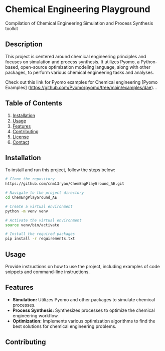 # Chemical Engineering Playground 
Compilation of Chemical Engineering Simulation and Process Synthesis toolkit

## Description
This project is centered around chemical engineering principles and focuses on simulation and process synthesis. It utilizes Pyomo, a Python-based, open-source optimization modeling language, along with other packages, to perform various chemical engineering tasks and analyses.

Check out this link for Pyomo examples for Chemical engineering  [Pyomo Examples] (https://github.com/Pyomo/pyomo/tree/main/examples/dae).
.

## Table of Contents
1. [Installation](#installation)
2. [Usage](#usage)
3. [Features](#features)
4. [Contributing](#contributing)
5. [License](#license)
6. [Contact](#contact)

## Installation <a name="installation"></a>
To install and run this project, follow the steps below:
```sh
# Clone the repository
https://github.com/cnm13ryan/ChemEngPlayGround_AE.git
```
```sh
# Navigate to the project directory
cd ChemEngPlayGround_AE
```
```sh
# Create a virtual environment
python -m venv venv
```
```sh
# Activate the virtual environment
source venv/bin/activate
```
```sh
# Install the required packages
pip install -r requirements.txt
```

## Usage <a name="usage"></a>
Provide instructions on how to use the project, including examples of code snippets and command-line instructions.

<!-- ```python -->
<!-- # Example: Importing and using Pyomo -->
<!-- from pyomo.environ import * -->

<!-- # Create a simple model -->
<!-- model = ConcreteModel() -->
<!-- model.x = Var([1,2], domain=NonNegativeReals) -->
<!-- model.OBJ = Objective(expr = 2*model.x[1] + 3*model.x[2]) -->
<!-- model.Constraint1 = Constraint(expr = 3*model.x[1] + 4*model.x[2] >= 1) -->
<!-- ``` -->

## Features <a name="features"></a>
- **Simulation:** Utilizes Pyomo and other packages to simulate chemical processes.
- **Process Synthesis:** Synthesizes processes to optimize the chemical engineering workflow.
- **Optimization:** Implements various optimization algorithms to find the best solutions for chemical engineering problems.

## Contributing <a name="contributing"></a>
<!-- Contributions are what make the open-source community such an amazing place to learn, inspire, and create. Any contributions you make are **greatly appreciated**. -->

<!-- 1. Fork the Project -->
<!-- 2. Create your Feature Branch (`git checkout -b feature/AmazingFeature`) -->
<!-- 3. Commit your Changes (`git commit -m 'Add some AmazingFeature'`) -->
<!-- 4. Push to the Branch (`git push origin feature/AmazingFeature`) -->
<!-- 5. Open a Pull Request -->

<!-- ## License <a name="license"></a> -->
<!-- Distributed under the MIT License. See `LICENSE` for more information. -->

<!-- ## Contact <a name="contact"></a> -->
<!-- - Your Name - [your-email@example.com](mailto:your-email@example.com) -->
<!-- - Project Link: [https://github.com/username/repository](https://github.com/username/repository) -->
